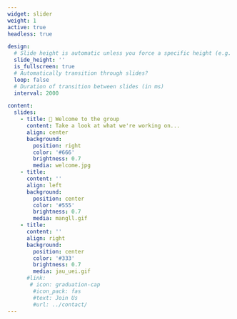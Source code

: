 ```yaml
---
widget: slider
weight: 1
active: true
headless: true

design:
  # Slide height is automatic unless you force a specific height (e.g. '400px')
  slide_height: ''
  is_fullscreen: true
  # Automatically transition through slides?
  loop: false
  # Duration of transition between slides (in ms)
  interval: 2000

content:
  slides:
    - title: 👋 Welcome to the group
      content: Take a look at what we're working on...
      align: center
      background:
        position: right
        color: '#666'
        brightness: 0.7
        media: welcome.jpg
    - title: 
      content: ''
      align: left
      background:
        position: center
        color: '#555'
        brightness: 0.7
        media: mangll.gif
    - title: 
      content: ''
      align: right
      background:
        position: center
        color: '#333'
        brightness: 0.7
        media: jau_uei.gif
      #link:
       # icon: graduation-cap
        #icon_pack: fas
        #text: Join Us
        #url: ../contact/
---
```


